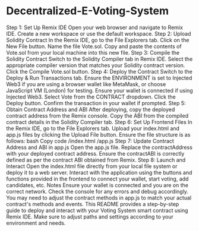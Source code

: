 # Decentralized-E-Voting-System

Step 1: Set Up Remix IDE
Open your web browser and navigate to Remix IDE.
Create a new workspace or use the default workspace.
Step 2: Upload Solidity Contract
In the Remix IDE, go to the File Explorers tab.
Click on the New File button.
Name the file Vote.sol.
Copy and paste the contents of Vote.sol from your local machine into this new file.
Step 3: Compile the Solidity Contract
Switch to the Solidity Compiler tab in Remix IDE.
Select the appropriate compiler version that matches your Solidity contract version.
Click the Compile Vote.sol button.
Step 4: Deploy the Contract
Switch to the Deploy & Run Transactions tab.
Ensure the ENVIRONMENT is set to Injected Web3 if you are using a browser wallet like MetaMask, or choose JavaScript VM (London) for testing.
Ensure your wallet is connected if using Injected Web3.
Select Vote from the CONTRACT dropdown.
Click the Deploy button.
Confirm the transaction in your wallet if prompted.
Step 5: Obtain Contract Address and ABI
After deploying, copy the deployed contract address from the Remix console.
Copy the ABI from the compiled contract details in the Solidity Compiler tab.
Step 6: Set Up Frontend Files
In the Remix IDE, go to the File Explorers tab.
Upload your index.html and app.js files by clicking the Upload File button.
Ensure the file structure is as follows:
bash
Copy code
/index.html
/app.js
Step 7: Update Contract Address and ABI in app.js
Open the app.js file.
Replace the contractAddress with your deployed contract address.
Ensure the contractABI is correctly defined as per the contract ABI obtained from Remix.
Step 8: Launch and Interact
Open the index.html file directly from your local file system or deploy it to a web server.
Interact with the application using the buttons and functions provided in the frontend to connect your wallet, start voting, add candidates, etc.
Notes
Ensure your wallet is connected and you are on the correct network.
Check the console for any errors and debug accordingly.
You may need to adjust the contract methods in app.js to match your actual contract's methods and events.
This README provides a step-by-step guide to deploy and interact with your Voting System smart contract using Remix IDE. Make sure to adjust paths and settings according to your environment and needs.
